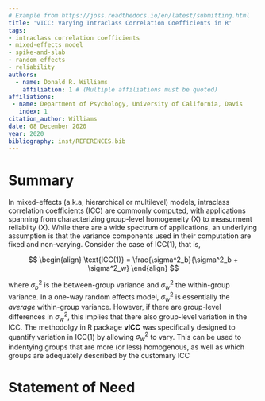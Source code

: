 ```yaml
---
# Example from https://joss.readthedocs.io/en/latest/submitting.html
title: 'vICC: Varying Intraclass Correlation Coefficients in R'
tags:
- intraclass correlation coefficients
- mixed-effects model
- spike-and-slab
- random effects
- reliability
authors:
  - name: Donald R. Williams
    affiliation: 1 # (Multiple affiliations must be quoted)
affiliations:
 - name: Department of Psychology, University of California, Davis
   index: 1
citation_author: Williams
date: 08 December 2020
year: 2020
bibliography: inst/REFERENCES.bib
---
```


# Summary
In mixed-effects (a.k.a, hierarchical or multilevel) models, intraclass
correlation coefficients (ICC) are commonly computed, with applications spanning 
from characterizing group-level homogeneity (X) to measurment reliabilty (X). While 
there are a wide spectrum of applications, an underlying assumption is that the 
variance components used in their computation are fixed and non-varying. Consider
the case of ICC(1), that is,

$$
\begin{align}
\text{ICC(1)} = \frac{\sigma^2_b}{\sigma^2_b + \sigma^2_w}
\end{align}
$$

where $\sigma^2_b$ is the between-group variance and $\sigma^2_w$ the within-group variance. In
a one-way random effects model, $\sigma^2_w$ is essentially the $average$ within-group variance. 
However, if there are group-level differences in $\sigma^2_w$, this implies that there also
group-level variation in the ICC. The methodolgy in R package **vICC** was specifically designed
to quantify variation in ICC(1) by allowing $\sigma^2_w$ to vary. This can be used to 
indentying groups that are more (or less) homogenous, as well as which groups are adequately 
described by the customary ICC




# Statement of Need
